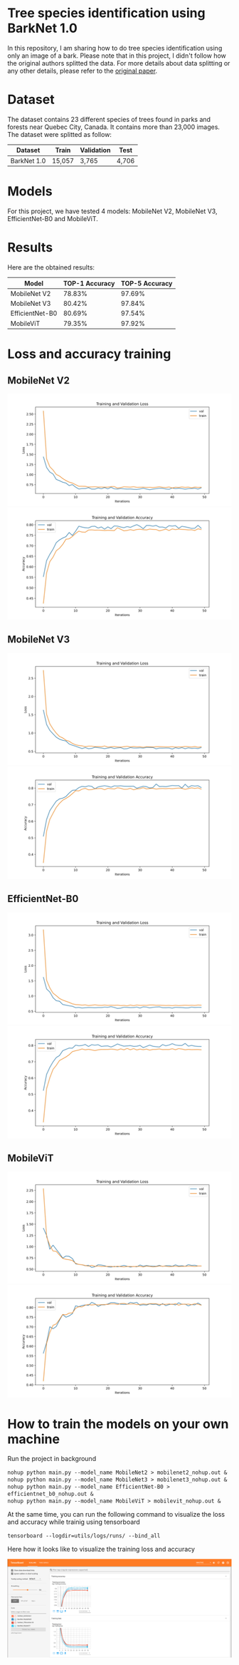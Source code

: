 # Tree species identification using BarkNet 1.0 

In this repository, I am sharing how to do tree species identification using only an image of a bark. Please note that in this project, I didn't follow how the original authors splitted the data. For more details about data splitting or any other details, please refer to the [original paper](https://arxiv.org/pdf/1803.00949.pdf). 

# Dataset

The dataset contains 23 different species of trees found in parks and forests near Quebec City, Canada. It contains more than 23,000 images. The dataset were splitted as follow: 

Dataset | Train | Validation | Test
--- | --- | --- | ---
BarkNet 1.0 | 15,057 | 3,765 | 4,706 


# Models 

For this project, we have tested 4 models: MobileNet V2, MobileNet V3, EfficientNet-B0 and MobileViT.

# Results

Here are the obtained results:

Model | TOP-1 Accuracy | TOP-5 Accuracy
--- | --- | ---
MobileNet V2 | 78.83% | 97.69%
MobileNet V3 | 80.42% | 97.84% 
EfficientNet-B0 | 80.69% | 97.54%
MobileViT | 79.35% | 97.92%

# Loss and accuracy training 

## MobileNet V2

<img src="utils/plots/BarkNet_MobileNet2_Loss-1.jpg" />
<img src="utils/plots/BarkNet_MobileNet2_Accuracy-1.jpg" />

## MobileNet V3

<img src="utils/plots/BarkNet_MobileNet3_Loss-1.jpg" />
<img src="utils/plots/BarkNet_MobileNet3_Accuracy-1.jpg" />


## EfficientNet-B0

<img src="utils/plots/BarkNet_EfficientNet-B0_Loss-1.jpg" />
<img src="utils/plots/BarkNet_EfficientNet-B0_Accuracy-1.jpg" />

## MobileViT

<img src="utils/plots/BarkNet_MobileViT_Loss-1.jpg" />
<img src="utils/plots/BarkNet_MobileViT_Accuracy-1.jpg"/>

# How to train the models on your own machine 

Run the project in background 
    
    nohup python main.py --model_name MobileNet2 > mobilenet2_nohup.out &
    nohup python main.py --model_name MobileNet3 > mobilenet3_nohup.out &
    nohup python main.py --model_name EfficientNet-B0 > efficientnet_b0_nohup.out &
    nohup python main.py --model_name MobileViT > mobilevit_nohup.out &


At the same time, you can run the following command to visualize the loss and accuracy while trainig using tensorboard

    tensorboard --logdir=utils/logs/runs/ --bind_all

Here how it looks like to visualize the training loss and accuracy

<img src="utils/plots/TensorBaord.png" />



























